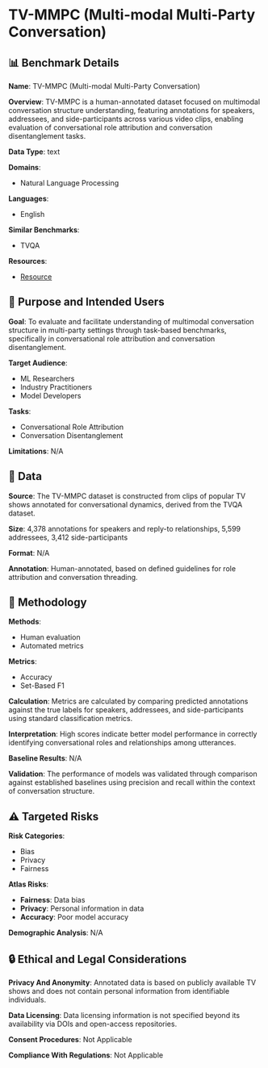 # TV-MMPC (Multi-modal Multi-Party Conversation)

## 📊 Benchmark Details

**Name**: TV-MMPC (Multi-modal Multi-Party Conversation)

**Overview**: TV-MMPC is a human-annotated dataset focused on multimodal conversation structure understanding, featuring annotations for speakers, addressees, and side-participants across various video clips, enabling evaluation of conversational role attribution and conversation disentanglement tasks.

**Data Type**: text

**Domains**:
- Natural Language Processing

**Languages**:
- English

**Similar Benchmarks**:
- TVQA

**Resources**:
- [Resource](https://doi.org/10.7910/DVN/4KUKUL)

## 🎯 Purpose and Intended Users

**Goal**: To evaluate and facilitate understanding of multimodal conversation structure in multi-party settings through task-based benchmarks, specifically in conversational role attribution and conversation disentanglement.

**Target Audience**:
- ML Researchers
- Industry Practitioners
- Model Developers

**Tasks**:
- Conversational Role Attribution
- Conversation Disentanglement

**Limitations**: N/A

## 💾 Data

**Source**: The TV-MMPC dataset is constructed from clips of popular TV shows annotated for conversational dynamics, derived from the TVQA dataset.

**Size**: 4,378 annotations for speakers and reply-to relationships, 5,599 addressees, 3,412 side-participants

**Format**: N/A

**Annotation**: Human-annotated, based on defined guidelines for role attribution and conversation threading.

## 🔬 Methodology

**Methods**:
- Human evaluation
- Automated metrics

**Metrics**:
- Accuracy
- Set-Based F1

**Calculation**: Metrics are calculated by comparing predicted annotations against the true labels for speakers, addressees, and side-participants using standard classification metrics.

**Interpretation**: High scores indicate better model performance in correctly identifying conversational roles and relationships among utterances.

**Baseline Results**: N/A

**Validation**: The performance of models was validated through comparison against established baselines using precision and recall within the context of conversation structure.

## ⚠️ Targeted Risks

**Risk Categories**:
- Bias
- Privacy
- Fairness

**Atlas Risks**:
- **Fairness**: Data bias
- **Privacy**: Personal information in data
- **Accuracy**: Poor model accuracy

**Demographic Analysis**: N/A

## 🔒 Ethical and Legal Considerations

**Privacy And Anonymity**: Annotated data is based on publicly available TV shows and does not contain personal information from identifiable individuals.

**Data Licensing**: Data licensing information is not specified beyond its availability via DOIs and open-access repositories.

**Consent Procedures**: Not Applicable

**Compliance With Regulations**: Not Applicable
